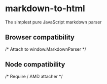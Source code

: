 # markdown-to-html
The simplest pure JavaScript markdown parser

## Browser compatibility
/* Attach to window.MarkdownParser */

## Node compatibility
/* Require / AMD attacher */